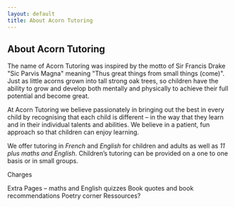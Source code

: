 ```yaml
---
layout: default
title: About Acorn Tutoring
---
```

## About Acorn Tutoring

<div class = "box">
The name of Acorn Tutoring was inspired by the motto of Sir Francis Drake "Sic
Parvis Magna" meaning "Thus great things from small things (come)". Just as
little acorns grown into tall strong oak trees, so children have the ability to
grow and develop both mentally and physically to achieve their full potential
and become great.
</div>


At Acorn Tutoring we believe passionately in bringing out the best in every child by 
recognising that each child is different – in the way that they learn and
in their individual talents and abilities. We believe in a patient, fun approach
so that children can enjoy learning.

We offer tutoring in *French* and *English* for children and adults as well as *11
plus maths and English*. Children’s tutoring can be provided on a one to one
basis or in small groups.




Charges



Extra Pages – maths and English quizzes
Book quotes and book recommendations
Poetry corner
Ressources?
